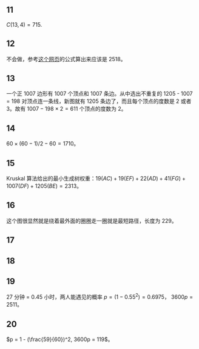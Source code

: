 ## 11

$C(13, 4) = 715$.

## 12

不会做，参考[这个网页](https://zhuanlan.zhihu.com/p/70135584)的公式算出来应该是 2518。

## 13

一个正 1007 边形有 1007 个顶点和 1007 条边。从中选出不重复的 1205 - 1007 = 198 对顶点连一条线，新图就有 1205 条边了，而且每个顶点的度数是 2 或者 3。故有 $1007 - 198 \times 2 = 611$ 个顶点的度数为 2。

## 14

$60 \times (60 - 1) / 2 - 60 = 1710$。

## 15

Kruskal 算法给出的最小生成树权重：$19(AC) + 19(EF) + 22(AD) + 41(FG) + 1007(DF) + 1205(BE) = 2313$。

## 16

这个图很显然就是绕着最外面的圈圈走一圈就是最短路径，长度为 229。

## 17

## 18

## 19

27 分钟 = 0.45 小时，两人能遇见的概率 $p = (1 - 0.55^2) = 0.6975$， $3600p = 2511$。

## 20

$p = 1 - (\frac{59}{60})^2, 3600p = 119$。



